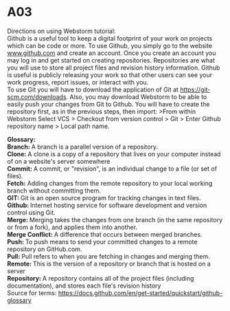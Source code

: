 # A03
Directions on using Webstorm tutorial:<br>
Github is a useful tool to keep a digital footprint of your work on projects which can be code or more. To use Github, 
you simply go to the website www.github.com and create an account. Once you create an account you may log in and get started on creating repositories. Repositories are what you will use to store all project files and revision history information. Github is useful is publicly releasing your work so that other users can see your work progress, report issues, or interact with you.<br>
To use Git you will have to download the application of Git at https://git-scm.com/downloads. Also, you may download Webstorm to be able to easily push your changes from Git to Github. You will have to create the repository first, as in the previous steps, then import: >From within Webstorm Select VCS > Checkout from version control > Git > Enter Github repository name > Local path name.


<strong>Glossary: </strong><br>
<strong>Branch: </strong>A branch is a parallel version of a repository.<br>
<strong>Clone: </strong>A clone is a copy of a repository that lives on your computer instead of on a website's server somewhere<br>
<strong>Commit: </strong>A commit, or "revision", is an individual change to a file (or set of files).<br>
<strong>Fetch:</strong> Adding changes from the remote repository to your local working branch without committing them.<br>
<strong>GIT: </strong>Git is an open source program for tracking changes in text files.<br>
<strong>Github: </strong>Internet hosting service for software development and version control using Git.<br>
<strong>Merge: </strong>Merging takes the changes from one branch (in the same repository or from a fork), and applies them into another.<br>
<strong>Merge Conflict: </strong>A difference that occurs between merged branches.<br>
<strong>Push: </strong>To push means to send your committed changes to a remote repository on GitHub.com.<br>
<strong>Pull: </strong>Pull refers to when you are fetching in changes and merging them.<br>
<strong>Remote: </strong>This is the version of a repository or branch that is hosted on a server<br>
<strong>Repository: </strong>A repository contains all of the project files (including documentation), and stores each file's revision history<br>
Source for terms: https://docs.github.com/en/get-started/quickstart/github-glossary

